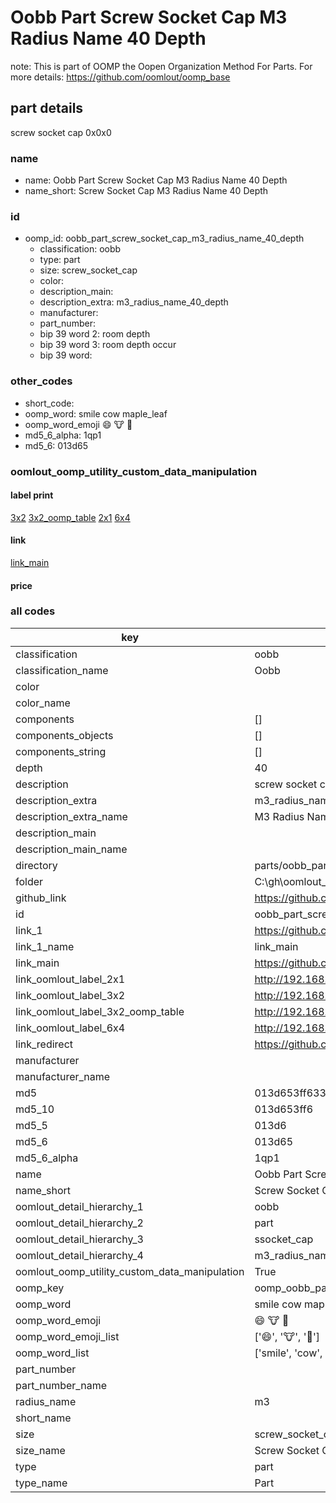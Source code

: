 # Oobb Part Screw Socket Cap M3 Radius Name 40 Depth  

note: This is part of OOMP the Oopen Organization Method For Parts. For more details: https://github.com/oomlout/oomp_base

##  part details
  



screw socket cap 0x0x0



### name
* name: Oobb Part Screw Socket Cap M3 Radius Name 40 Depth
* name_short: Screw Socket Cap M3 Radius Name 40 Depth
### id
* oomp_id: oobb_part_screw_socket_cap_m3_radius_name_40_depth
  * classification: oobb
  * type: part
  * size: screw_socket_cap
  * color: 
  * description_main: 
  * description_extra: m3_radius_name_40_depth
  * manufacturer: 
  * part_number: 
  * bip 39 word 2: room depth
  * bip 39 word 3: room depth occur
  * bip 39 word: 

### other_codes
* short_code: 
* oomp_word: smile cow maple_leaf
* oomp_word_emoji :smile: :cow: :maple_leaf:
* md5_6_alpha: 1qp1
* md5_6: 013d65






### oomlout_oomp_utility_custom_data_manipulation
#### label print
[3x2](http://192.168.1.245:1112/?label=oomp%201qp1)
[3x2_oomp_table](http://192.168.1.108:1112/?label=oomp%201qp1)
[2x1](http://192.168.1.242:1112/?label=oomp%201qp1)
[6x4](http://192.168.1.55:1112/?label=oomp%201qp1)    

#### link

[link_main](https://github.com/oomlout/oomlout_oobb_version_4_generated_parts/tree/main/navigation_oomp/oobb/part/screw_socket_cap//m3_radius_name_40_depth/part)                              

#### price







### all codes 
| key | value |  
| --- | --- |  
| classification | oobb |  
| classification_name | Oobb |  
| color |  |  
| color_name |  |  
| components | [] |  
| components_objects | [] |  
| components_string | [] |  
| depth | 40 |  
| description | screw socket cap 0x0x0 |  
| description_extra | m3_radius_name_40_depth |  
| description_extra_name | M3 Radius Name 40 Depth |  
| description_main |  |  
| description_main_name |  |  
| directory | parts/oobb_part_screw_socket_cap_m3_radius_name_40_depth |  
| folder | C:\gh\oomlout_oobb_version_4_generated_parts\parts\oobb_part_screw_socket_cap_m3_radius_name_40_depth |  
| github_link | https://github.com/oomlout/oomlout_oomp_part_src/tree/main/parts/oobb_part_screw_socket_cap_m3_radius_name_40_depth |  
| id | oobb_part_screw_socket_cap_m3_radius_name_40_depth |  
| link_1 | https://github.com/oomlout/oomlout_oobb_version_4_generated_parts/tree/main/navigation_oomp/oobb/part/screw_socket_cap//m3_radius_name_40_depth/part |  
| link_1_name | link_main |  
| link_main | https://github.com/oomlout/oomlout_oobb_version_4_generated_parts/tree/main/navigation_oomp/oobb/part/screw_socket_cap//m3_radius_name_40_depth/part |  
| link_oomlout_label_2x1 | http://192.168.1.242:1112/?label=oomp%201qp1 |  
| link_oomlout_label_3x2 | http://192.168.1.245:1112/?label=oomp%201qp1 |  
| link_oomlout_label_3x2_oomp_table | http://192.168.1.108:1112/?label=oomp%201qp1 |  
| link_oomlout_label_6x4 | http://192.168.1.55:1112/?label=oomp%201qp1 |  
| link_redirect | https://github.com/oomlout/oomlout_oobb_version_4_generated_parts/tree/main/parts/hardware_screw_socket_cap_m3_40 |  
| manufacturer |  |  
| manufacturer_name |  |  
| md5 | 013d653ff633c755bfcbcc55318ecddf |  
| md5_10 | 013d653ff6 |  
| md5_5 | 013d6 |  
| md5_6 | 013d65 |  
| md5_6_alpha | 1qp1 |  
| name | Oobb Part Screw Socket Cap M3 Radius Name 40 Depth |  
| name_short | Screw Socket Cap M3 Radius Name 40 Depth |  
| oomlout_detail_hierarchy_1 | oobb |  
| oomlout_detail_hierarchy_2 | part |  
| oomlout_detail_hierarchy_3 | ssocket_cap |  
| oomlout_detail_hierarchy_4 | m3_radius_name_40_depth |  
| oomlout_oomp_utility_custom_data_manipulation | True |  
| oomp_key | oomp_oobb_part_screw_socket_cap_m3_radius_name_40_depth |  
| oomp_word | smile cow maple_leaf |  
| oomp_word_emoji | :smile: :cow: :maple_leaf: |  
| oomp_word_emoji_list | [':smile:', ':cow:', ':maple_leaf:'] |  
| oomp_word_list | ['smile', 'cow', 'maple_leaf'] |  
| part_number |  |  
| part_number_name |  |  
| radius_name | m3 |  
| short_name |  |  
| size | screw_socket_cap |  
| size_name | Screw Socket Cap |  
| type | part |  
| type_name | Part |  
